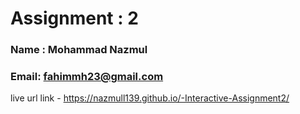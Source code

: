 # Assignment :  2
### Name :  Mohammad Nazmul
### Email: fahimmh23@gmail.com
live url link - https://nazmull139.github.io/-Interactive-Assignment2/

